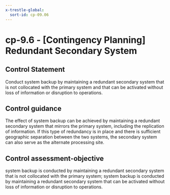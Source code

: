 ```yaml
---
x-trestle-global:
  sort-id: cp-09.06
---
```


# cp-9.6 - \[Contingency Planning\] Redundant Secondary System

## Control Statement

Conduct system backup by maintaining a redundant secondary system that is not collocated with the primary system and that can be activated without loss of information or disruption to operations.

## Control guidance

The effect of system backup can be achieved by maintaining a redundant secondary system that mirrors the primary system, including the replication of information. If this type of redundancy is in place and there is sufficient geographic separation between the two systems, the secondary system can also serve as the alternate processing site.

## Control assessment-objective

system backup is conducted by maintaining a redundant secondary system that is not collocated with the primary system;
system backup is conducted by maintaining a redundant secondary system that can be activated without loss of information or disruption to operations.
